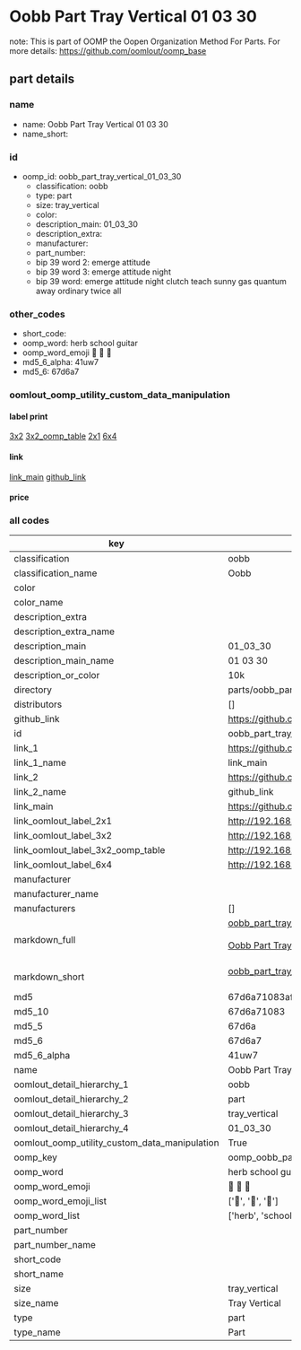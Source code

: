# Oobb Part Tray Vertical 01 03 30  

note: This is part of OOMP the Oopen Organization Method For Parts. For more details: https://github.com/oomlout/oomp_base

##  part details





### name
* name: Oobb Part Tray Vertical 01 03 30
* name_short: 
### id
* oomp_id: oobb_part_tray_vertical_01_03_30
  * classification: oobb
  * type: part
  * size: tray_vertical
  * color: 
  * description_main: 01_03_30
  * description_extra: 
  * manufacturer: 
  * part_number: 
  * bip 39 word 2: emerge attitude
  * bip 39 word 3: emerge attitude night
  * bip 39 word: emerge attitude night clutch teach sunny gas quantum away ordinary twice all

### other_codes
* short_code: 
* oomp_word: herb school guitar
* oomp_word_emoji :herb: :school: :guitar:
* md5_6_alpha: 41uw7
* md5_6: 67d6a7






### oomlout_oomp_utility_custom_data_manipulation
#### label print
[3x2](http://192.168.1.245:1112/?label=oomp%2041uw7)
[3x2_oomp_table](http://192.168.1.107:1112/?label=oomp%2041uw7)
[2x1](http://192.168.1.242:1112/?label=oomp%2041uw7)
[6x4](http://192.168.1.55:1112/?label=oomp%2041uw7)    

#### link

[link_main](https://github.com/oomlout/oomlout_oomp_current_version_messy/tree/main/parts/oobb_part_tray_vertical_01_03_30) [github_link](https://github.com/oomlout/oomlout_oomp_part_src/tree/main/parts/oobb_part_tray_vertical_01_03_30)                             

#### price







### all codes 
| key | value |  
| --- | --- |  
| classification | oobb |  
| classification_name | Oobb |  
| color |  |  
| color_name |  |  
| description_extra |  |  
| description_extra_name |  |  
| description_main | 01_03_30 |  
| description_main_name | 01 03 30 |  
| description_or_color | 10k |  
| directory | parts/oobb_part_tray_vertical_01_03_30 |  
| distributors | [] |  
| github_link | https://github.com/oomlout/oomlout_oomp_part_src/tree/main/parts/oobb_part_tray_vertical_01_03_30 |  
| id | oobb_part_tray_vertical_01_03_30 |  
| link_1 | https://github.com/oomlout/oomlout_oomp_current_version_messy/tree/main/parts/oobb_part_tray_vertical_01_03_30 |  
| link_1_name | link_main |  
| link_2 | https://github.com/oomlout/oomlout_oomp_part_src/tree/main/parts/oobb_part_tray_vertical_01_03_30 |  
| link_2_name | github_link |  
| link_main | https://github.com/oomlout/oomlout_oomp_current_version_messy/tree/main/parts/oobb_part_tray_vertical_01_03_30 |  
| link_oomlout_label_2x1 | http://192.168.1.242:1112/?label=oomp%2041uw7 |  
| link_oomlout_label_3x2 | http://192.168.1.245:1112/?label=oomp%2041uw7 |  
| link_oomlout_label_3x2_oomp_table | http://192.168.1.107:1112/?label=oomp%2041uw7 |  
| link_oomlout_label_6x4 | http://192.168.1.55:1112/?label=oomp%2041uw7 |  
| manufacturer |  |  
| manufacturer_name |  |  
| manufacturers | [] |  
| markdown_full | [oobb_part_tray_vertical_01_03_30](https://github.com/oomlout/oomlout_oomp_current_version_messy/tree/main/parts/oobb_part_tray_vertical_01_03_30)<br>[](https://github.com/oomlout/oomlout_oomp_current_version_messy/tree/main/parts/oobb_part_tray_vertical_01_03_30)<br>[Oobb Part Tray Vertical 01 03 30](https://github.com/oomlout/oomlout_oomp_current_version_messy/tree/main/parts/oobb_part_tray_vertical_01_03_30)<br><br> |  
| markdown_short | [oobb_part_tray_vertical_01_03_30](https://github.com/oomlout/oomlout_oomp_current_version_messy/tree/main/parts/oobb_part_tray_vertical_01_03_30)<br><br> |  
| md5 | 67d6a71083af4c0365ef42c92b03aa45 |  
| md5_10 | 67d6a71083 |  
| md5_5 | 67d6a |  
| md5_6 | 67d6a7 |  
| md5_6_alpha | 41uw7 |  
| name | Oobb Part Tray Vertical 01 03 30 |  
| oomlout_detail_hierarchy_1 | oobb |  
| oomlout_detail_hierarchy_2 | part |  
| oomlout_detail_hierarchy_3 | tray_vertical |  
| oomlout_detail_hierarchy_4 | 01_03_30 |  
| oomlout_oomp_utility_custom_data_manipulation | True |  
| oomp_key | oomp_oobb_part_tray_vertical_01_03_30 |  
| oomp_word | herb school guitar |  
| oomp_word_emoji | :herb: :school: :guitar: |  
| oomp_word_emoji_list | [':herb:', ':school:', ':guitar:'] |  
| oomp_word_list | ['herb', 'school', 'guitar'] |  
| part_number |  |  
| part_number_name |  |  
| short_code |  |  
| short_name |  |  
| size | tray_vertical |  
| size_name | Tray Vertical |  
| type | part |  
| type_name | Part |  
